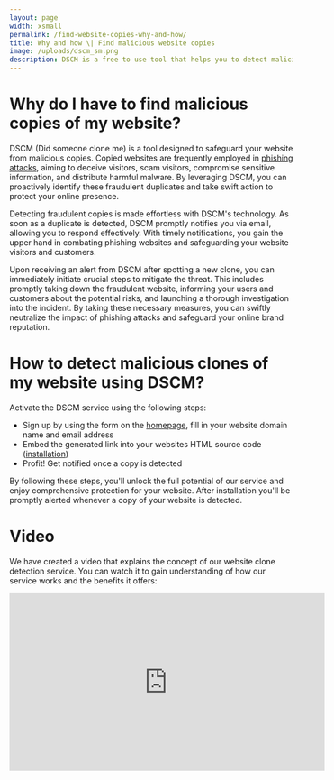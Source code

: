 ```yaml
---
layout: page
width: xsmall
permalink: /find-website-copies-why-and-how/
title: Why and how \| Find malicious website copies
image: /uploads/dscm_sm.png
description: DSCM is a free to use tool that helps you to detect malicious clones of your website. You need to fill in your website's domain name and email address to start detecting clones of your website.
---
```


# Why do I have to find malicious copies of my website?

DSCM (Did someone clone me) is a tool designed to safeguard your website from malicious copies. Copied websites are frequently employed in <a href="/what-is-website-cloning/">phishing attacks</a>, aiming to deceive visitors, scam visitors, compromise sensitive information, and distribute harmful malware. By leveraging DSCM, you can proactively identify these fraudulent duplicates and take swift action to protect your online presence.

Detecting fraudulent copies is made effortless with DSCM's technology. As soon as a duplicate is detected, DSCM promptly notifies you via email, allowing you to respond effectively. With timely notifications, you gain the upper hand in combating phishing websites and safeguarding your website visitors and customers.

Upon receiving an alert from DSCM after spotting a new clone, you can immediately initiate crucial steps to mitigate the threat. This includes promptly taking down the fraudulent website, informing your users and customers about the potential risks, and launching a thorough investigation into the incident. By taking these necessary measures, you can swiftly neutralize the impact of phishing attacks and safeguard your online brand reputation.

# How to detect malicious clones of my website using DSCM?

Activate the DSCM service using the following steps:
- Sign up by using the form on the <a href="/">homepage</a>, fill in your website domain name and email address
- Embed the generated link into your websites HTML source code (<a href="/installation">installation</a>)
- Profit! Get notified once a copy is detected

By following these steps, you'll unlock the full potential of our service and enjoy comprehensive protection for your website. After installation you'll be promptly alerted whenever a copy of your website is detected.

# Video

We have created a video that explains the concept of our website clone detection service. You can watch it to gain understanding of how our service works and the benefits it offers:
<center><iframe width="560" height="315" src="https://www.youtube.com/embed/Vn6cuEaXwYw" title="YouTube video player" frameborder="0" allow="accelerometer; autoplay; clipboard-write; encrypted-media; gyroscope; picture-in-picture" allowfullscreen></iframe></center>
